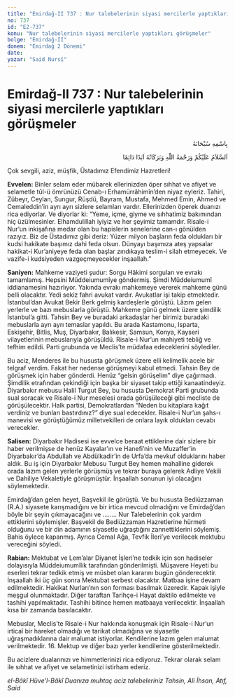 ```yaml
---
title: "Emirdağ-II 737 : Nur talebelerinin siyasi mercilerle yaptıkları görüşmeler"
no: 737
id: "E2-737"
konu: "Nur talebelerinin siyasi mercilerle yaptıkları görüşmeler"
bolge: "Emirdağ-II"
donem: "Emirdağ 2 Dönemi"
date: 
yazar: "Said Nursî"
---
```


# Emirdağ-II 737 : Nur talebelerinin siyasi mercilerle yaptıkları görüşmeler

<p class="arabic" dir="rtl" title="Meal: “Her türlü noksan sıfatlardan yüce olan Allah’ın adıyla.”">بِاسْمِهِ سُبْحَانَهُ</p>

<p class="arabic" dir="rtl" title="Meal: “Allah’ın selâmı, rahmeti ve bereketleri, ebedî ve dâimî olarak üzerinize olsun.”">اَلسَّلاَمُ عَلَيْكُمْ وَرَحْمَةُ اللّٰهِ وَبَرَكَاتُهُ اَبَدًا دَائِمًا</p>

Çok sevgili, aziz, müşfik, Üstadımız Efendimiz Hazretleri!

**Evvelen:** Binler selam eder mübarek ellerinizden öper sıhhat ve afiyet ve selametle tûl-ü ömrünüzü Cenab-ı Erhamürrâhimîn’den niyaz eyleriz. Tahiri, Zübeyr, Ceylan, Sungur, Rüşdü, Bayram, Mustafa, Mehmed Emin, Ahmed ve Cemaleddin’in ayrı ayrı sizlere selamları vardır. Ellerinizden öperek duanızı rica ediyorlar. Ve diyorlar ki: “Yeme, içme, giyme ve sıhhatimiz bakımından hiç üzülmesinler. Elhamdulillah iyiyiz ve her şeyimiz tamamdır. Risale-i Nur’un inkişafına medar olan bu hapislerin senelerine can-ı gönülden razıyız. Biz de Üstadımız gibi deriz: Yüzer milyon başların feda oldukları bir kudsi hakikate başımız dahi feda olsun. Dünyayı başımıza ateş yapsalar hakikat-i Kur’aniyeye feda olan başlar zındıkaya teslim-i silah etmeyecek. Ve vazife-i kudsiyeden vazgeçmeyecekler inşaallah.”

**Saniyen:** Mahkeme vaziyeti şudur: Sorgu Hâkimi sorguları ve evrakı tamamlamış. Hepsini Müddeiumumîye göndermiş. Şimdi Müddeiumumî iddianamesini hazırlıyor. Yakında evrakı mahkemeye vererek mahkeme günü belli olacaktır. Yedi sekiz fahri avukat vardır. Avukatlar işi takip etmektedir. İstanbul’dan Avukat Bekir Berk gelmiş kardeşlerle görüştü. Lâzım gelen yerlerle ve bazı mebuslarla görüştü. Mahkeme günü gelmek üzere şimdilik İstanbul’a gitti. Tahsin Bey ve buradaki arkadaşlar her birimiz buradaki mebuslarla ayrı ayrı temaslar yapıldı. Bu arada Kastamonu, Isparta, Eskişehir, Bitlis, Muş, Diyarbakır, Balıkesir, Samsun, Konya, Kayseri vilayetlerinin mebuslarıyla görüşüldü. Risale-i Nur’un mahiyeti tebliğ ve tefhim edildi. Parti grubunda ve Meclis’te müdafaa edeceklerini söylediler.

Bu aciz, Menderes ile bu hususta görüşmek üzere elli kelimelik acele bir telgraf verdim. Fakat her nedense görüşmeyi kabul etmedi. Tahsin Bey de görüşmek için haber gönderdi. Henüz “gelsin görüşelim” diye çağırmadı. Şimdilik etrafından çekindiği için başka bir siyaset takip ettiği kanaatindeyiz. Diyarbakır mebusu Halil Turgut Bey, bu hususta Demokrat Parti grubunda sual soracak ve Risale-i Nur meselesi orada görüşüleceği gibi mecliste de görüşülecektir. Halk partisi, Demokratlardan “Neden bu kitaplara kağıt verdiniz ve bunları bastırdınız?” diye sual edecekler. Risale-i Nur’un şahs-ı manevisi ve görüştüğümüz milletvekilleri de onlara layık oldukları cevabı verecekler.

**Salisen:** Diyarbakır Hadisesi ise evvelce beraat ettiklerine dair sizlere bir haber verilmişse de henüz Kayalar’ın ve Hanefi’nin ve Muzaffer’in Diyarbakır’da Abdullah ve Abdülkadir’in de Urfa’da mevkuf olduklarını haber aldık. Bu iş için Diyarbakır Mebusu Turgut Bey hemen mahalline giderek orada lazım gelen yerlerle görüşmüş ve tekrar buraya gelerek Adliye Vekili ve Dahiliye Vekaletiyle görüşmüştür. İnşaallah sonunun iyi olacağını söylemektedir.

Emirdağ’dan gelen heyet, Başvekil ile görüştü. Ve bu hususta Bediüzzaman (R.A.) siyasete karışmadığını ve bir irtica mevcud olmadığını ve Emirdağ’dan böyle bir şeyin çıkmayacağını ve ........ Nur Talebelerinin çok yardım ettiklerini söylemişler. Başvekil de Bediüzzaman Hazretlerine hürmeti olduğunu ve bir din adamının siyasetle uğraştığını zannettiklerini söylemiş. Bahis öylece kapanmış. Ayrıca Cemal Ağa, Tevfik İleri’ye verilecek mektubu vereceğini söyledi.

**Rabian:** Mektubat ve Lem’alar Diyanet İşleri’ne tedkik için son hadiseler dolayısıyla Müddeiumumîlik tarafından gönderilmişti. Müşavere Heyeti bu eserleri tekrar tedkik etmiş ve müsbet olan kararını bugün gönderecektir. İnşaallah iki üç gün sonra Mektubat serbest olacaktır. Matbaa işine devam edilmektedir. Hakikat Nurları’nın son forması basılmak üzeredir. Kapak işiyle meşgul olunmaktadır. Diğer taraftan Tarihçe-i Hayat daktilo edilmekte ve tashihi yapılmaktadır. Tashihi bitince hemen matbaaya verilecektir. İnşaallah kısa bir zamanda basılacaktır.

Mebuslar, Meclis’te Risale-i Nur hakkında konuşmak için Risale-i Nur’un irticaî bir hareket olmadığı ve tarikat olmadığına ve siyasetle uğraşmadıklarına dair malumat istiyorlar. Kendilerine lazım gelen malumat verilmektedir. 16. Mektup ve diğer bazı yerler kendilerine gösterilmektedir.

Bu acizlere dualarınızı ve himmetlerinizi rica ediyoruz. Tekrar olarak selam ile sıhhat ve afiyet ve selametinizi istirham ederiz.

*el-Bâkî Hüve’l-Bâkî*
*Duanıza muhtaç aciz talebeleriniz*
*Tahsin, Ali İhsan, Atıf, Said*
